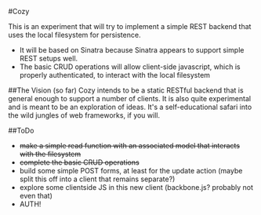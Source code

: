 #Cozy

This is an experiment that will try to implement a simple REST backend that uses the local filesystem for persistence.

- It will be based on Sinatra because Sinatra appears to support simple REST setups well.
- The basic CRUD operations will allow client-side javascript, which is properly authenticated, to interact with the local filesystem

##The Vision (so far)
Cozy intends to be a static RESTful backend that is general enough to support a number of clients. It is also quite experimental and is meant to be an exploration of ideas. It's a self-educational safari into the wild jungles of web frameworks, if you will.

##ToDo

- <del>make a simple read function with an associated model that interacts with the filesystem</del>
- <del>complete the basic CRUD operations</del>
- build some simple POST forms, at least for the update action (maybe split this off into a client that remains separate?)
- explore some clientside JS in this new client (backbone.js? probably not even that)
- AUTH!